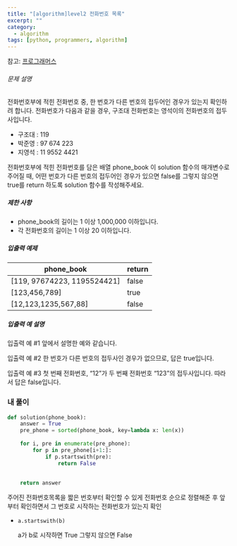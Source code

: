 ```yaml
---
title: "[algorithm]level2 전화번호 목록"
excerpt: ""
category:
  - algorithm
tags: [python, programmers, algorithm]
---
```


참고: [프로그래머스](https://programmers.co.kr/learn/courses/30/lessons/42577)

###### 문제 설명

전화번호부에 적힌 전화번호 중, 한 번호가 다른 번호의 접두어인 경우가 있는지 확인하려 합니다.
전화번호가 다음과 같을 경우, 구조대 전화번호는 영석이의 전화번호의 접두사입니다.

- 구조대 : 119
- 박준영 : 97 674 223
- 지영석 : 11 9552 4421

전화번호부에 적힌 전화번호를 담은 배열 phone_book 이 solution 함수의 매개변수로 주어질 때, 어떤 번호가 다른 번호의 접두어인 경우가 있으면 false를 그렇지 않으면 true를 return 하도록 solution 함수를 작성해주세요.

##### 제한 사항

- phone_book의 길이는 1 이상 1,000,000 이하입니다.
- 각 전화번호의 길이는 1 이상 20 이하입니다.

##### 입출력 예제

| phone_book                  | return |
| --------------------------- | ------ |
| [119, 97674223, 1195524421] | false  |
| [123,456,789]               | true   |
| [12,123,1235,567,88]        | false  |

##### 입출력 예 설명

입출력 예 #1
앞에서 설명한 예와 같습니다.

입출력 예 #2
한 번호가 다른 번호의 접두사인 경우가 없으므로, 답은 true입니다.

입출력 예 #3
첫 번째 전화번호, “12”가 두 번째 전화번호 “123”의 접두사입니다. 따라서 답은 false입니다.

### 내 풀이

```python
def solution(phone_book):
    answer = True
    pre_phone = sorted(phone_book, key=lambda x: len(x))
    
    for i, pre in enumerate(pre_phone):
        for p in pre_phone[i+1:]:
            if p.startswith(pre):
                return False
    
    
    return answer
```

주어진 전화번호목록을 짧은 번호부터 확인할 수 있게 전화번호 순으로 정렬해준 후 앞부터 확인하면서 그 번호로 시작하는 전화번호가 있는지 확인

- `a.startswith(b)`

  a가 b로 시작하면 True 그렇지 않으면 False